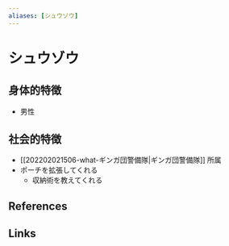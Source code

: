 ```yaml
---
aliases: [シュウゾウ]
---
```

# シュウゾウ

## 身体的特徴

- 男性

## 社会的特徴

- [[202202021506-what-ギンガ団警備隊|ギンガ団警備隊]] 所属
- ポーチを拡張してくれる
	- 収納術を教えてくれる

## References



## Links


